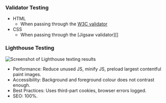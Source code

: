 ### Validator Testing

- HTML
  - When passing through the [W3C validator]()
- CSS
  - When passing through the [Jigsaw validator][]


### Lighthouse Testing

![Screenshot of Lighthouse texting results](src/assets/readme/lighthouse-test.png)

- Performance: Reduce unused JS, minify JS, preload largest contentful paint images.
- Accessibility: Background and foreground colour does not contrast enough.
- Best Practices: Uses third-part cookies, browser errors logged.
- SEO: 100%.